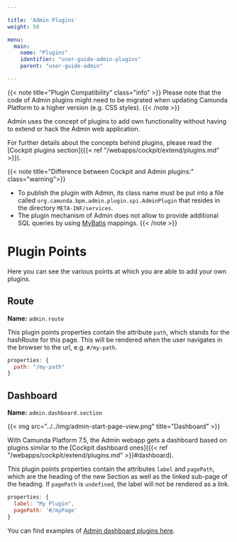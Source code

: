 ```yaml
---

title: 'Admin Plugins'
weight: 50

menu:
  main:
    name: "Plugins"
    identifier: "user-guide-admin-plugins"
    parent: "user-guide-admin"

---
```


{{< note title="Plugin Compatibility" class="info" >}}
  Please note that the code of Admin plugins might need to be migrated when updating Camunda Platform to a higher version (e.g. CSS styles).
{{< /note >}}

Admin uses the concept of plugins to add own functionality without having to extend or hack the Admin web application.

For further details about the concepts behind plugins, please read the [Cockpit plugins section]({{< ref "/webapps/cockpit/extend/plugins.md" >}}).

{{< note title="Difference between Cockpit and Admin plugins:" class="warning">}}
  * To publish the plugin with Admin, its class name must be put into a file called ```org.camunda.bpm.admin.plugin.spi.AdminPlugin``` that resides in the directory ```META-INF/services```.
  * The plugin mechanism of Admin does not allow to provide additional SQL queries by using [MyBatis](http://www.mybatis.org/) mappings.
{{< /note >}}


# Plugin Points

Here you can see the various points at which you are able to add your own plugins.

## Route
**Name:** `admin.route`

This plugin points properties contain the attribute `path`, which stands for the hashRoute for this page. This will be rendered when the user navigates in the browser to the url, e.g. `#/my-path`.

```Javascript
properties: {
  path: "/my-path"
}
```

## Dashboard

**Name:** `admin.dashboard.section`

{{< img src="../../img/admin-start-page-view.png" title="Dashboard" >}}

With Camunda Platform 7.5, the Admin webapp gets a dashboard based on plugins similar to the [Cockpit dashboard ones]({{< ref "/webapps/cockpit/extend/plugins.md" >}}#dashboard).

This plugin points properties contain the attributes `label` and `pagePath`, which are the heading of the new Section as well as the linked sub-page of the heading. If `pagePath` is `undefined`, the label will not be rendered as a link.

```Javascript
properties: {
  label: "My Plugin",
  pagePath: '#/myPage'
}
```

You can find examples of [Admin dashboard plugins here](https://github.com/camunda/camunda-bpm-platform/tree/master/webapps/ui/admin/plugins/base/app/views/dashboard).
